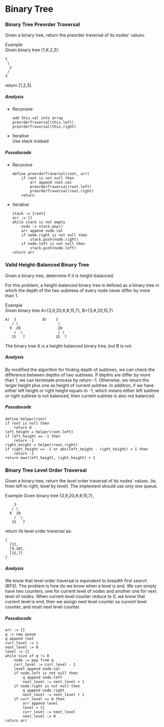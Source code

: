 # Binary Tree

### Binary Tree Preorder Traversal
Given a binary tree, return the preorder traversal of its nodes' values.

Example  
Given binary tree {1,#,2,3}:

```
1
 \
  2
 /
3
```
return [1,2,3].

##### Analysis
*  Recursive:
    ```
    add this.val into array
    preorderTraversal(this.left)
    preorderTraversal(this.right)
    ```

*  Iterative  
Use stack instead

##### Pseudocode
*  Recursive
    ```
    define preorderTraversal(root, arr)
        if root is not null then
            arr append root.val
            preorderTraversal(root.left)
            preorderTraversal(root.right)
        return
    ```

*  Iterative
    ```
    stack := {root}
    arr := []
    while stack is not empty
        node := stack.pop()
        arr append node.val
        if node.right is not null then
            stack.push(node.right)
        if node.left is not null then
            stack.push(node.left)
    return arr
    ```

### Valid Height-Balanced Binary Tree
Given a binary tree, determine if it is height-balanced.

For this problem, a height-balanced binary tree is defined as a binary tree in which the depth of the two subtrees of every node never differ by more than 1.

Example  
Given binary tree A={3,9,20,#,#,15,7}, B={3,#,20,15,7}

```
A)  3            B)    3 
   / \                  \
  9  20                 20
    /  \                / \
   15   7              15  7
```

The binary tree A is a height-balanced binary tree, but B is not.

##### Analysis
By modified the algorithm for finding depth of subtrees, we can check the difference between depths of two subtrees. If depths are differ by more than 1, we can terminate process by return -1. Otherwise, we return the larger height plus one as height of current subtree. In addition, if we have either left height or right height equals to -1, which means either left subtree or right subtree is not balanced, then current subtree is also not balanced.

##### Pseudocode
```
define helper(root)
if root is null then
    return 0
left_height = helper(root.left)
if left_height == -1 then
    return -1
right_height = helper(root.right)
if right_height == -1 or abs(left_height - right_height) > 1 then
    return -1
return max(left_height, right_height) + 1
```

### Binary Tree Level Order Traversal
Given a binary tree, return the level order traversal of its nodes' values. (ie, from left to right, level by level). The implement should use only one queue.

Example
Given binary tree {3,9,20,#,#,15,7},
```
    3
   / \
  9  20
    /  \
   15   7
```

return its level order traversal as:
```
[
  [3],
  [9,20],
  [15,7]
]
```

##### Analysis
We know that level order traversal is equivalent to breadth first search (BFS). The problem is how do we know when a level is end. We can simply have two counters, one for current level of nodes and another one for next level of nodes. When current level counter reduce to 0, we know that current level is end, then we assign next level counter as current level counter, and reset next level counter.

##### Pseudocode
```
arr := {}
q := new queue
q append root
curr_level := 1
next_level := 0
level := {}
while size of q != 0
    node := pop from q
    curr_level := curr_level - 1
    level append node.val
    if node.left is not null then
        q append node.left
        next_level := next_level + 1
    if node.right is not null then
        q append node.right
        next_level := next_level + 1
    if curr_level == 0 then
        arr append level
        level = {}
        curr_level := next_level
        next_level := 0
return arr
```


